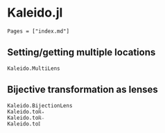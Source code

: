 # Kaleido.jl

```@index
Pages = ["index.md"]
```

## Setting/getting multiple locations

```@docs
Kaleido.MultiLens
```

## Bijective transformation as lenses

```@docs
Kaleido.BijectionLens
Kaleido.toℝ₊
Kaleido.toℝ₋
Kaleido.to𝕀
```
